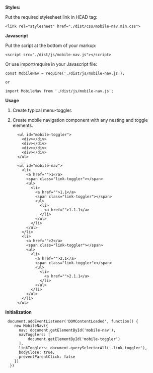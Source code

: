 **Styles:**
  
  Put the required stylesheet link in HEAD tag:
  
    <link rel="stylesheet" href="./dist/css/mobile-nav.min.css">
    
**Javascript**    
    
Put the script at the bottom of your markup: 

    <script src="./dist/js/mobile-nav.js"></script>    
   
Or use import/require in your Javascript file:
    
    const MobileNav = require('./dist/js/mobile-nav.js');
    
    or
    
    import MobileNav from './dist/js/mobile-nav.js';
 
**Usage**
     
1. Create typical menu-toggler.
2. Create mobile navigation component with any nesting and toggle elements. 
      
         <ul id="mobile-toggler">
           <div></div>
           <div></div>
           <div></div>
           <div></div>
         </ul>
         
         <ul id="mobile-nav">
           <li>
             <a href="">1</a>
             <span class="link-toggler"></span>
             <ul>
               <li>
                 <a href="">1.1</a>
                 <span class="link-toggler"></span>
                 <ul>
                   <li>
                     <a href="">1.1.1</a>
                   </li>
                 </ul>
               </li>
             </ul>
           </li>
           <li>
             <a href="">2</a>
             <span class="link-toggler"></span>
             <ul>
               <li>
                 <a href="">2.1</a>
                 <span class="link-toggler"></span>
                 <ul>
                   <li>
                     <a href="">2.1.1</a>
                   </li>
                 </ul>
               </li>
             </ul>
           </li>
         </ul>
         
**Initialization**
 
     document.addEventListener('DOMContentLoaded', function() {
        new MobileNav({
          nav: document.getElementById('mobile-nav'),
          navTogglers: [
              document.getElementById('mobile-toggler')
          ],
          linkTogglers: document.querySelectorAll('.link-toggler'),
          bodyClose: true,
          preventParentClick: false
        })
      })